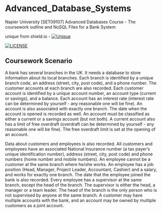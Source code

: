 # Advanced_Database_Systems
Napier University [SET09107] Advanced Databases Course - The coursework outline and NoSQL Files for a Bank System

unique from shield.io - [![Unique](https://img.shields.io/badge/Author-Karen%20B%20Stewart-%2343c7e8.svg?style=flat-square)](https://img.shields.io/badge/Author-Karen%20B%20Stewart-%2343c7e8.svg)

[![LICENSE](https://img.shields.io/github/license/karenbstewart/Advanced_Database_Systems.svg?style=flat-square)](https://github.com/karenbstewart/Advanced_Database_Systems/LICENSE)

## Coursework Scenario

A bank has several branches in the UK. It needs a database to store information about its local branches. Each branch is identified by a unique branch code, an address (street, city, post code), and a phone
number. The customer accounts at each branch are also recorded.
Each customer account is identified by a unique account number, an
account type (current or savings), and a balance. Each account has an
interest rate (interest rate can be determined by yourself - any reasonable
one will be fine). An account is also associated with exactly one branch.
The date when the account is opened is recorded as well. An account
must be classified as either a current or a savings account (but not both).
A current account also has a limit of free overdraft (overdraft can be
determined by yourself - any reasonable one will be fine). The free
overdraft limit is set at the opening of an account.

Data about customers and employees is also recorded. All customers and
employees have an associated National Insurance number (a tax payer’s
unique identification number), address (street, city, post code) and
phone numbers (home number and mobile numbers). An employee
cannot be a customer at the same branch where he/she works. An
employee has a job position (Head, Manager, Project Leader,
Accountant, Cashier) and a salary, and works for exactly one branch.
The date that the employee joined the bank is also recorded. Every
employee has a supervisor at the same branch, except the head of the
branch. The supervisor is either the head, a manager or a team leader.
The head of the branch is the only person who is not supervised by
anyone at the same branch. A customer may have multiple accounts with
the bank, and an account may be owned by multiple customers as a joint
account.
